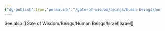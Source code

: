 ```yaml
---
{"dg-publish":true,"permalink":"/gate-of-wisdom/beings/human-beings/house-of-jacob/","tags":["#GateWisdom","Being","HumanBeing","H","J"]}
---
```



See also [[Gate of Wisdom/Beings/Human Beings/Israel\|Israel]]




